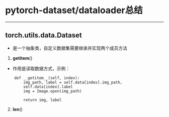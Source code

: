 # pytorch-dataset/dataloader总结
***
## torch.utils.data.Dataset
- 是一个抽象类，自定义数据集需要继承并实现两个成员方法
1. __getitem__()
- 作用是读取数据方式，示例：
```language
    def __getitem__(self, index):
        img_path, label = self.data[index].img_path, 	
        self.data[index].label
        img = Image.open(img_path)

        return img, label
```

2. __len__()
```language

```

 


